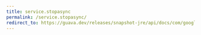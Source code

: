 ```yaml
---
title: service.stopasync
permalink: /service.stopasync/
redirect_to: https://guava.dev/releases/snapshot-jre/api/docs/com/google/common/util/concurrent/Service.html#stopAsync--
---
```

